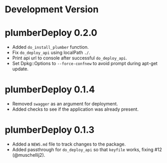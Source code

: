 # Development Version


# plumberDeploy 0.2.0

* Added `do_install_plumber` function.
* Fix `do_deploy_api` using localPath `./`.
* Print api url to console after successful `do_deploy_api`.
* Set Dpkg::Options to `--force-confnew` to avoid prompt during apt-get update.

# plumberDeploy 0.1.4

* Removed `swagger` as an argument for deployment.
* Added checks to see if the application was already present.

# plumberDeploy 0.1.3

* Added a `NEWS.md` file to track changes to the package.
* Added passthrough for `do_deploy_api` so that `keyfile` works, fixing #12 (@muschellij2).
